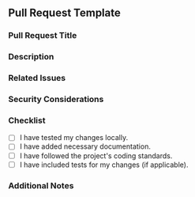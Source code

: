 ## Pull Request Template

### Pull Request Title
<!-- Please provide a concise title for your pull request. -->

### Description
<!-- Describe the changes made in this pull request. Include any relevant context or background information. -->

### Related Issues
<!-- Link any related issues or pull requests. Use the format: Fixes #issue_number -->

### Security Considerations
<!-- Please outline any security implications of your changes. Have you considered potential vulnerabilities? -->

### Checklist
- [ ] I have tested my changes locally.
- [ ] I have added necessary documentation.
- [ ] I have followed the project's coding standards.
- [ ] I have included tests for my changes (if applicable).

### Additional Notes
<!-- Add any other information that may be helpful for the reviewer. -->
